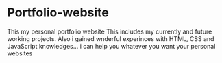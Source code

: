 # Portfolio-website
This my personal portfolio website
This includes my currently and future working projects.
Also i gained wnderful experinces with HTML, CSS and JavaScript knowledges...
i can help you whatever you want your personal websites 

